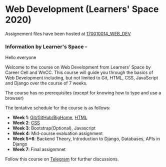 # Web Development (Learners' Space 2020)

Assignement files have been hosted at [170010014_WEB_DEV](https://github.com/Neilabh21/170010014_WEB_DEV)

### Information by Learner's Space -

Hello everyone

Welcome to the course on Web Development from Learners' Space by Career Cell and WnCC. This course will guide you through the basics of Web Development including, but not limited to Git, HTML, CSS, JavaScript and Django over the course of 7 weeks.

The course has no prerequisites (except for knowing how to type and use a browser)

The tentative schedule for the course is as follows:
 - **Week 1**: [Git/GitHub/BigHome](./Week%201/Git.md), [HTML](./Week%201/HTML.md)
 - **Week 2**: [CSS](./Week%202/CSS.md)
 - **Week 3**: Bootstrap(Optional), Javascript
 - **Week 4**: Mid-course evaluation assignment
 - **Week 5+6**: Backend Theory, Introduction to Django, Databases, APIs in Django
 - **Week 7**: Final assignmnet

Follow this course on [Telegram](https://t.me/joinchat/SOmrORRVjQmyIpCeUd-OYw) for further discussions.
